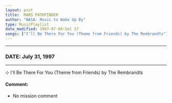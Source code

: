 ```yaml
---
layout: post
title:  MARS PATHFINDER
author: "NASA: Music to Wake Up By"
type: MusicPlaylist
date_modified: 1997-07-04:Sol 27
songs: ["I'll Be There For You (Theme from Friends) by The Rembrandts"]
---
```


----
### DATE: July 31, 1997
----
⊹ I'll Be There For You (Theme from Friends) by The Rembrandts

#### Comment:
* No mission comment



<br/>
<center>
	<a target="_blank"
	   href="https://twitter.com/intent/tweet?hashtags=Space,NASA,Playlist,NASAWakeupCalls,SpaceProgram&text={{ page.author}}, '{{ page.songs.first }}' {{ page.title }}, {{ page.date | date: '%B %d, %Y' }}. {{ site.url }}{{ page.url }}&via=nasawakeupcalls"><i class="fab fa-twitter" alt="Tweet this page" style="font-size: 1.3em;"></i></a>
	&nbsp; 	<i class="fas fa-user-astronaut" style="font-size: 1.5em;"></i> &nbsp;
    <a type="amzn" search="'I'll Be There For You (Theme from Friends) by The Rembrandts'" category="popular music">
    <i class="fab fa-amazon" style="font-size: 1.3em;"></i></a>
</center>
